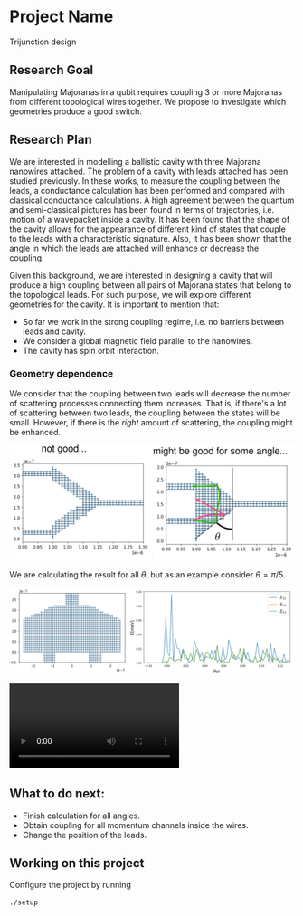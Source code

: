# Project Name
Trijunction design

## Research Goal
Manipulating Majoranas in a qubit requires coupling 3 or more Majoranas from different topological wires together. We propose to investigate which geometries produce a good switch.

## Research Plan

We are interested in modelling a ballistic cavity with three Majorana nanowires attached. 
The problem of a cavity with leads attached has been studied previously.
In these works, to measure the coupling between the leads, a conductance calculation has been performed and compared with classical conductance calculations.
A high agreement between the quantum and semi-classical pictures has been found in terms of trajectories, i.e. motion of a wavepacket inside a cavity.
It has been found that the shape of the cavity allows for the appearance of different kind of states that couple to the leads with a characteristic signature.
Also, it has been shown that the angle in which the leads are attached will enhance or decrease the coupling.

Given this background, we are interested in designing a cavity that will produce a high coupling between all pairs of Majorana states that belong to the topological
leads. For such purpose, we will explore different geometries for the cavity. It is important to mention that:

* So far we work in the strong coupling regime, i.e. no barriers between leads and cavity.
* We consider a global magnetic field parallel to the nanowires.
* The cavity has spin orbit interaction.

### Geometry dependence

We consider that the coupling between two leads will decrease the number of scattering processes connecting them increases. That is, if there's a lot of scattering
between two leads, the coupling between the states will be small. However, if there is the *right* amount of scattering, the coupling might be enhanced.

![geometries](figures/geometries.svg)

We are calculating the result for all $\theta$, but as an example consider $\theta=\pi/5$.

![couplings](figures/couplings.svg)

![wavefunctions](figures/wfs.mp4)

## What to do next:

* Finish calculation for all angles.
* Obtain coupling for all momentum channels inside the wires.
* Change the position of the leads.


## Working on this project
Configure the project by running

    ./setup
